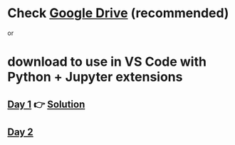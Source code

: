 # Check [Google Drive](https://drive.google.com/drive/folders/1a4VWGH0sZ51Gv3wqt5GTa3V3AiAJDhbT?usp=drive_link) (recommended)

or 

# download to use in VS Code with Python + Jupyter extensions
## [Day 1](https://github.com/MBU-official/bca_practice/blob/main/question_day_1.ipynb) 👉 [Solution](https://github.com/MBU-official/bca_practice/blob/main/solution_day_1.ipynb)  
## [Day 2](https://github.com/MBU-official/bca_practice/blob/main/question_day_2.ipynb)
